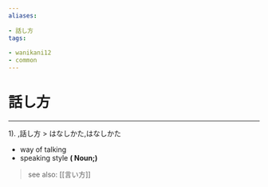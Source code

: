 ```yaml
---
aliases:
    
- 話し方
tags:
    
- wanikani12
- common
---
```


# 話し方
---
1).
,話し方 > はなしかた,はなしかた

- way of talking
- speaking style
**( Noun;)**
> see also:  [[言い方]]
            